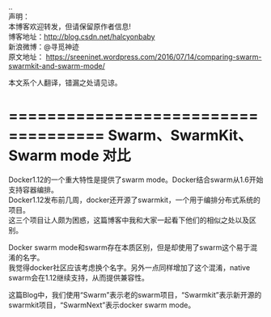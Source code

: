 ..  
声明：   
本博客欢迎转发，但请保留原作者信息!   
博客地址：http://blog.csdn.net/halcyonbaby   
新浪微博：@寻觅神迹  
原文地址： https://sreeninet.wordpress.com/2016/07/14/comparing-swarm-swarmkit-and-swarm-mode/

本文系个人翻译，错漏之处请见谅。  

====================================
Swarm、SwarmKit、Swarm mode 对比
====================================
Docker1.12的一个重大特性是提供了swarm mode。Docker结合swarm从1.6开始支持容器编排。  
Docker1.12发布前几周，docker还开源了swarmkit，一个用于编排分布式系统的项目。   
这三个项目让人颇为困惑，这篇博客中我和大家一起看下他们的相似之处以及区别。  

Docker swarm mode和swarm存在本质区别，但是却使用了swarm这个易于混淆的名字。  
我觉得docker社区应该考虑换个名字。另外一点同样增加了这个混淆，native swarm会在1.12继续支持，从而提供兼容性。   

这篇Blog中，我们使用“Swarm”表示老的swarm项目，“Swarmkit”表示新开源的swarmkit项目，“SwarmNext”表示docker swarm mode。   






